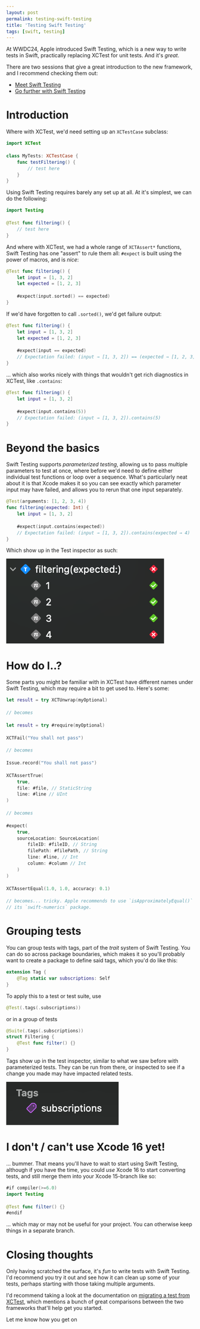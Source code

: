 ```yaml
---
layout: post
permalink: testing-swift-testing
title: 'Testing Swift Testing'
tags: [swift, testing]
---
```


At WWDC24, Apple introduced Swift Testing, which is a new way to write tests in
Swift, practically replacing XCTest for unit tests. And it's _great_.

There are two sessions that give a great introduction to the new framework, and
I recommend checking them out:

- [Meet Swift Testing](https://developer.apple.com/videos/play/wwdc2024-10179)
- [Go further with Swift Testing](https://developer.apple.com/videos/play/wwdc2024-10195)

<!--more-->

# Introduction

Where with XCTest, we'd need setting up an `XCTestCase` subclass:

```swift
import XCTest

class MyTests: XCTestCase {
    func testFiltering() {
        // test here
    }
}
```

Using Swift Testing requires barely any set up at all. At it's simplest, we can
do the following:

```swift
import Testing

@Test func filtering() {
    // test here
}
```

And where with XCTest, we had a whole range of `XCTAssert*` functions, Swift
Testing has one "assert" to rule them all: `#expect` is built using the power
of macros, and is _nice_:

```swift
@Test func filtering() {
    let input = [1, 3, 2]
    let expected = [1, 2, 3]

    #expect(input.sorted() == expected)
}
```

If we'd have forgotten to call `.sorted()`, we'd get failure output:

```swift
@Test func filtering() {
    let input = [1, 3, 2]
    let expected = [1, 2, 3]

    #expect(input == expected)
    // Expectation failed: (input → [1, 3, 2]) == (expected → [1, 2, 3])
}
```

... which also works nicely with things that wouldn't get rich diagnostics in
XCTest, like `.contains`:

```swift
@Test func filtering() {
    let input = [1, 3, 2]

    #expect(input.contains(5))
    // Expectation failed: (input → [1, 3, 2]).contains(5)
}
```

# Beyond the basics

Swift Testing supports _parameterized testing_, allowing us to pass multiple
parameters to test at once, where before we'd need to define either individual
test functions or loop over a sequence. What's particularly neat about it is
that Xcode makes it so you can see exactly which parameter input may have
failed, and allows you to rerun that one input separately.

```swift
@Test(arguments: [1, 2, 3, 4])
func filtering(expected: Int) {
    let input = [1, 3, 2]

    #expect(input.contains(expected))
    // Expectation failed: (input → [1, 3, 2]).contains(expected → 4)
}
```

Which show up in the Test inspector as such:

![Test inspector showing the `filtering(expected:)` test with its four parameters. One through three are marked as passing, four as failing. All can individually be re-run.](./assets/blog-assets/parameterized-test-results.png)

# How do I..?

Some parts you might be familiar with in XCTest have different names under Swift
Testing, which may require a bit to get used to. Here's some:

```swift
let result = try XCTUnwrap(myOptional)

// becomes

let result = try #require(myOptional)

XCTFail("You shall not pass")

// becomes

Issue.record("You shall not pass")

XCTAssertTrue(
    true, 
    file: #file, // StaticString
    line: #line // UInt
)

// becomes

#expect(
    true,
    sourceLocation: SourceLocation(
        fileID: #fileID, // String
        filePath: #filePath, // String
        line: #line, // Int
        column: #column // Int
    )
)

XCTAssertEqual(1.0, 1.0, accuracy: 0.1)

// becomes... tricky. Apple recommends to use `isApproximatelyEqual()` from
// its `swift-numerics` package.
```

# Grouping tests

You can group tests with tags, part of the _trait_ system of Swift Testing.
You can do so across package boundaries, which makes it so you'll probably
want to create a package to define said tags, which you'd do like this:

```swift
extension Tag {
    @Tag static var subscriptions: Self
}
```

To apply this to a test or test suite, use

```swift
@Test(.tags(.subscriptions))
```

or in a group of tests

```swift
@Suite(.tags(.subscriptions))
struct Filtering {
    @Test func filter() {}
}
```

Tags show up in the test inspector, similar to what we saw before with
parameterized tests. They can be run from there, or inspected to see if a change
you made may have impacted related tests.

![Test inspector showing a "Tags" section showing one entry, "subscriptions".](./assets/blog-assets/test-tags.png)

# I don't / can't use Xcode 16 yet!

... bummer. That means you'll have to wait to start using Swift Testing,
although if you have the time, you could _use_ Xcode 16 to start converting
tests, and still merge them into your Xcode 15-branch like so:

```swift
#if compiler(>=6.0)
import Testing

@Test func filter() {}
#endif
```

... which may or may not be useful for your project. You can otherwise keep
things in a separate branch.

# Closing thoughts

Only having scratched the surface, it's _fun_ to write tests with Swift Testing.
I'd recommend you try it out and see how it can clean up some of your tests,
perhaps starting with those taking multiple arguments.

I'd recommend taking a look at the documentation on [migrating a test from
XCTest](https://developer.apple.com/documentation/testing/migratingfromxctest),
which mentions a bunch of great comparisons between the two frameworks that'll
help get you started.

Let me know how you get on
